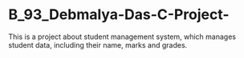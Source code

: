 # B_93_Debmalya-Das-C-Project-
This is a project about student management system, which manages student data, including their name, marks and grades.
